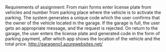 Requirements of assignment:
From main forms enter license plate from vehicles and number from parking place where the vehicle is to activate the parking.
The system generates a unique code which the user confirms that the owner of the vehicle located in the garage.
If the garage is full, the user gets an appropriate message, and the request is rejected.
On return to the garage, the user enters the license plate and generated code in the form of parking payment, 
after which app shows the location of the vehicle and the total price.
http://garageno1.azurewebsites.net/
